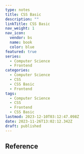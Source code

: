```yaml
---
type: notes
title: CSS Basic
description: ""
linkTitle: CSS Basic
nav_weight: 1
nav_icon:
  vendor: bs
  name: book
  color: blue
featured: true
series:
  - Computer Science
  - Frontend
categories:
  - Computer Science
  - CSS
  - CSS Basic
  - Frontend
tags:
  - Computer Science
  - CSS
  - Frontend
  - CSS Basic
lastmod: 2023-12-10T03:12:47.098Z
date: 2023-11-26T13:02:12.342Z
draft: published
---
```


## Reference
